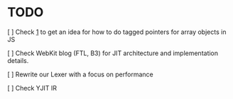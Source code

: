 # TODO

[ ] Check [1] to get an idea for how to do tagged pointers for array objects in JS

[ ] Check WebKit blog (FTL, B3) for JIT architecture and implementation details.

[ ] Rewrite our Lexer with a focus on performance

[ ] Check YJIT IR

[1]: https://rust-hosted-langs.github.io/book/chapter-interp-tagged-ptrs.html
